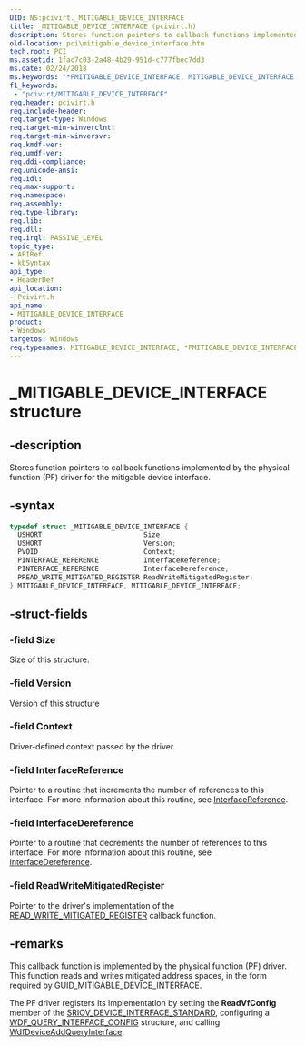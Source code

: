 ```yaml
---
UID: NS:pcivirt._MITIGABLE_DEVICE_INTERFACE
title: _MITIGABLE_DEVICE_INTERFACE (pcivirt.h)
description: Stores function pointers to callback functions implemented by the physical function (PF) driver for the mitigable device interface.
old-location: pci\mitigable_device_interface.htm
tech.root: PCI
ms.assetid: 1fac7c03-2a48-4b29-951d-c777fbec7dd3
ms.date: 02/24/2018
ms.keywords: "*PMITIGABLE_DEVICE_INTERFACE, MITIGABLE_DEVICE_INTERFACE, MITIGABLE_DEVICE_INTERFACE structure [Buses], PCI.mitigable_device_interface, _MITIGABLE_DEVICE_INTERFACE, pcivirt/MITIGABLE_DEVICE_INTERFACE"
f1_keywords:
 - "pcivirt/MITIGABLE_DEVICE_INTERFACE"
req.header: pcivirt.h
req.include-header:
req.target-type: Windows
req.target-min-winverclnt:
req.target-min-winversvr:
req.kmdf-ver:
req.umdf-ver:
req.ddi-compliance:
req.unicode-ansi:
req.idl:
req.max-support:
req.namespace:
req.assembly:
req.type-library:
req.lib:
req.dll:
req.irql: PASSIVE_LEVEL
topic_type:
- APIRef
- kbSyntax
api_type:
- HeaderDef
api_location:
- Pcivirt.h
api_name:
- MITIGABLE_DEVICE_INTERFACE
product:
- Windows
targetos: Windows
req.typenames: MITIGABLE_DEVICE_INTERFACE, *PMITIGABLE_DEVICE_INTERFACE
---
```


# _MITIGABLE_DEVICE_INTERFACE structure


## -description


Stores function pointers to callback functions implemented by the physical function (PF) driver  for the mitigable device interface.


## -syntax


```cpp
typedef struct _MITIGABLE_DEVICE_INTERFACE {
  USHORT                         Size;
  USHORT                         Version;
  PVOID                          Context;
  PINTERFACE_REFERENCE           InterfaceReference;
  PINTERFACE_REFERENCE           InterfaceDereference;
  PREAD_WRITE_MITIGATED_REGISTER ReadWriteMitigatedRegister;
} MITIGABLE_DEVICE_INTERFACE, MITIGABLE_DEVICE_INTERFACE;
```


## -struct-fields




### -field Size

Size of this structure.


### -field Version

Version of this structure


### -field Context

Driver-defined context passed by the driver.


### -field InterfaceReference

Pointer to a routine that increments the number of references to this interface. For more information about this routine, see <a href="https://docs.microsoft.com/windows-hardware/drivers/ddi/wdm/nc-wdm-pinterface_reference">InterfaceReference</a>.


### -field InterfaceDereference

Pointer to a routine that decrements the number of references to this interface. For more information about this routine, see <a href="https://docs.microsoft.com/windows-hardware/drivers/ddi/wdm/nc-wdm-pinterface_dereference">InterfaceDereference</a>.


### -field ReadWriteMitigatedRegister

Pointer to the driver's implementation of the <a href="https://docs.microsoft.com/windows-hardware/drivers/ddi/pcivirt/nc-pcivirt-read_write_mitigated_register">READ_WRITE_MITIGATED_REGISTER</a> callback function.


## -remarks

This callback function is implemented by the physical function (PF) driver. This function reads and writes mitigated address spaces, in the form required by GUID_MITIGABLE_DEVICE_INTERFACE.

The PF driver registers its implementation by setting the <b>ReadVfConfig</b> member of the <a href="https://docs.microsoft.com/windows-hardware/drivers/ddi/pcivirt/ns-pcivirt-_sriov_device_interface_standard">SRIOV_DEVICE_INTERFACE_STANDARD</a>, configuring a <a href="..\wdfqueryinterface\ns-wdfqueryinterface-_wdf_query_interface_config.md">WDF_QUERY_INTERFACE_CONFIG</a> structure, and calling <a href="..\wdfqueryinterface\nf-wdfqueryinterface-wdfdeviceaddqueryinterface.md">WdfDeviceAddQueryInterface</a>.



